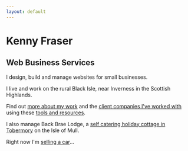 ```yaml
---
layout: default
---
```

# Kenny Fraser

## Web Business Services

I design, build and manage websites for small businesses.
    
I live and work on the rural Black Isle, near Inverness in the Scottish Highlands.
    
Find out [more about my work](about) and the [client companies I've worked with](clients) using these [tools and resources](tools).
    
I also manage Back Brae Lodge, a [self catering holiday cottage in Tobermory](https://mull.co) on the Isle of Mull.

Right now I'm [selling a car](for-sale/SEAT-Leon/2018-SEAT-Leon-FR-Technology-2.0-TDI-150bhp-5dr-grey-diesel-hatchback)...